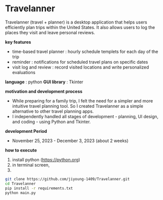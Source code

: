 # Travelanner
Travelanner (travel + planner) is a desktop application that helps users efficiently plan trips within the United States. It also allows users to log the places they visit and leave personal reviews.

**key features**
- time-based travel planner : hourly schedule templets for each day of the trip
- reminder : notifications for scheduled travel plans on specific dates
- visit log and review : record visited locations and write personalized evaluations

**language** : python
**GUI library** : Tkinter

**motivation and development process** 
- While preparing for a family trip, I felt the need for a simpler and more intuitive travel planning tool. So I created Travelanner as a simple alternative to other travel planning apps. 
- I independently handled all stages of development - planning, UI design, and coding - using Python and Tkinter.

**development Period**
- November 25, 2023 - December 3, 2023 (about 2 weeks)

**how to execute**
1. install python (https://python.org)
2. in terminal screen,
3. 
```bash
git clone https://github.com/jiyoung-1409/Travelanner.git
cd Travelanner
pip install -r requirements.txt
python main.py
